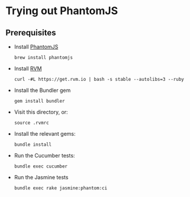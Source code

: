 # Trying out PhantomJS

## Prerequisites

* Install [PhantomJS](http://phantomjs.org/download.html)
    ```
    brew install phantomjs 
    ```
* Install [RVM](https://rvm.io/)
    ```
    curl -#L https://get.rvm.io | bash -s stable --autolibs=3 --ruby
    ```
* Install the Bundler gem
    ```
    gem install bundler
    ```
* Visit this directory, or:
    ```
    source .rvmrc
    ```
* Install the relevant gems:
    ```
    bundle install
    ```
* Run the  Cucumber tests:
    ```
    bundle exec cucumber
    ```
* Run the Jasmine tests
    ```
    bundle exec rake jasmine:phantom:ci
    ```
